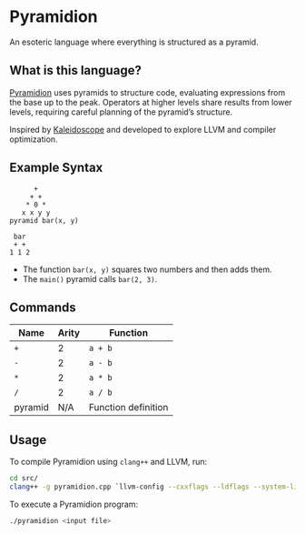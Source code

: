 # Pyramidion

An esoteric language where everything is structured as a pyramid.

## What is this language?

[Pyramidion](https://en.wikipedia.org/wiki/Pyramidion) uses pyramids to structure code, evaluating expressions from the base up to the peak. Operators at higher levels share results from lower levels, requiring careful planning of the pyramid’s structure. 

Inspired by [Kaleidoscope](https://llvm.org/docs/tutorial/MyFirstLanguageFrontend/index.html) and developed to explore LLVM and compiler optimization.

## Example Syntax

```
      +
     + +
    * 0 *
   x x y y
pyramid bar(x, y)

 bar
 + +
1 1 2
```

- The function `bar(x, y)` squares two numbers and then adds them.
- The `main()` pyramid calls `bar(2, 3)`.

## Commands

| Name     | Arity | Function            |
|----------|-------|---------------------|
| `+`      | 2     | `a + b`             |
| `-`      | 2     | `a - b`             |
| `*`      | 2     | `a * b`             |
| `/`      | 2     | `a / b`             |
| pyramid  | N/A   | Function definition |

## Usage
To compile Pyramidion using `clang++` and LLVM, run:

```bash
cd src/
clang++ -g pyramidion.cpp `llvm-config --cxxflags --ldflags --system-libs --libs core orcjit native` -O3 -o pyramidion
```

To execute a Pyramidion program:

```bash
./pyramidion <input file>
```

